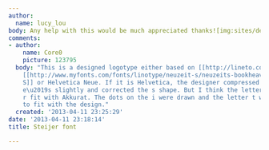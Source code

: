 ```yaml
---
author:
  name: lucy_lou
body: Any help with this would be much appreciated thanks![img:sites/default/files/old-images/STEIJER_6426.jpg]
comments:
- author:
    name: Core0
    picture: 123795
  body: "This is a designed logotype either based on [[http://lineto.com/The+Fonts/Font+Categories/Text+Fonts/Akkurat/|Akkurat]],
    [[http://www.myfonts.com/fonts/linotype/neuzeit-s/neuzeits-bookheavy/|Neuzeit
    S]] or Helvetica Neue. If it is Helvetica, the designer compressed the lowercase
    e\u2019s slightly and corrected the s shape. But I think the letters s, e and
    r fit with Akkurat. The dots on the i were drawn and the letter t was modified
    to fit with the design."
  created: '2013-04-11 23:25:29'
date: '2013-04-11 23:18:14'
title: Steijer font

---
```

